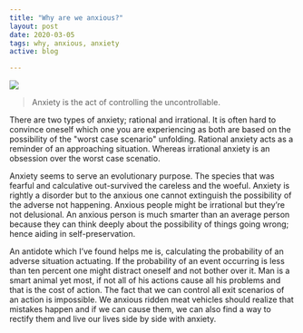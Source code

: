 ```yaml
---
title: "Why are we anxious?"
layout: post
date: 2020-03-05
tags: why, anxious, anxiety
active: blog

---
```


![](https://hips.hearstapps.com/hmg-prod.s3.amazonaws.com/images/anxiety-head-1536054411.jpg?resize=768:*)
<span class="figcaption_hack"></span>

> Anxiety is the act of controlling the uncontrollable.

There are two types of anxiety; rational and irrational. It is often hard to convince oneself which one you are experiencing as both are based on the possibility of the "worst case scenario" unfolding. Rational anxiety acts as a reminder of an approaching situation. Whereas irrational anxiety is an obsession over the worst case scenatio. 

Anxiety seems to serve an evolutionary purpose. The species that was fearful and calculative out-survived the careless and the woeful. Anxiety is rightly a disorder but to the anxious one cannot extinguish the possibility of the adverse not happening. Anxious people might be irrational but they’re not delusional. An anxious person is much smarter than an average person because they can think deeply about the possibility of things going wrong; hence aiding in self-preservation. 

An antidote which I’ve found helps me is, calculating the probability of an adverse situation actuating.  If the probability of an event occurring is less than ten percent one might distract oneself and not bother over it. Man is a smart animal yet most, if not all of his actions cause all his problems and that is the cost of action. The fact that we can control all exit scenarios of an action is impossible. We anxious ridden meat vehicles should realize that mistakes happen and if we can cause them, we can also find a way to rectify them and live our lives side by side with anxiety.
